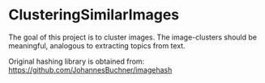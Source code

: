 # ClusteringSimilarImages
The goal of this project is to cluster images. The image-clusters should be meaningful, analogous to extracting topics from text.

Original hashing library is obtained from: https://github.com/JohannesBuchner/imagehash
